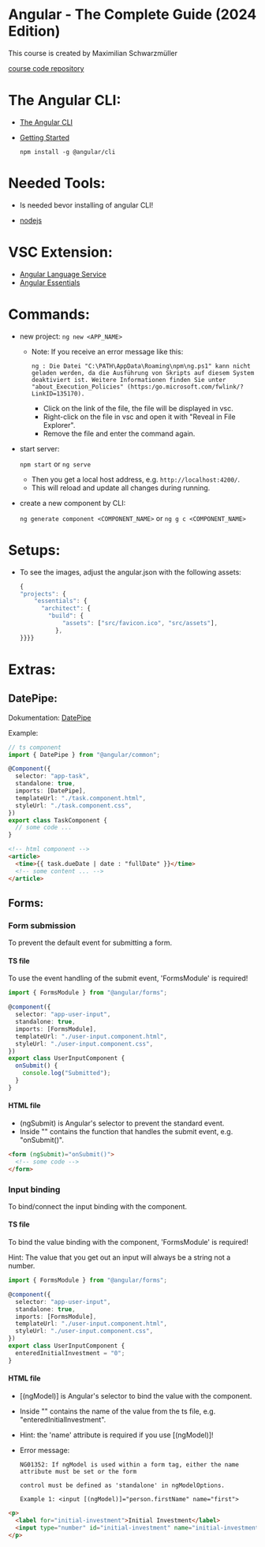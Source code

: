 # Angular - The Complete Guide (2024 Edition)

This course is created by Maximilian Schwarzmüller

[course code repository](https://github.com/mschwarzmueller/angular-complete-guide-course-resources)

# The Angular CLI:

- [The Angular CLI](https://angular.dev/tools/cli)
- [Getting Started](https://angular.dev/tools/cli/setup-local)

  `npm install -g @angular/cli`

# Needed Tools:

- Is needed bevor installing of angular CLI!

- [nodejs](https://nodejs.org/en)

# VSC Extension:

- [Angular Language Service](https://marketplace.visualstudio.com/items?itemName=Angular.ng-template)
- [Angular Essentials](https://marketplace.visualstudio.com/items?itemName=johnpapa.angular-essentials)

# Commands:

- new project:
  `ng new <APP_NAME>`

  - Note: If you receive an error message like this:

        ng : Die Datei "C:\PATH\AppData\Roaming\npm\ng.ps1" kann nicht geladen werden, da die Ausführung von Skripts auf diesem System deaktiviert ist. Weitere Informationen finden Sie unter
        "about_Execution_Policies" (https:/go.microsoft.com/fwlink/?LinkID=135170).

    - Click on the link of the file, the file will be displayed in vsc.
    - Right-click on the file in vsc and open it with "Reveal in File Explorer".
    - Remove the file and enter the command again.

- start server:

  `npm start` or `ng serve`

  - Then you get a local host address, e.g. `http://localhost:4200/`.
  - This will reload and update all changes during running.

- create a new component by CLI:

  `ng generate component <COMPONENT_NAME>` or `ng g c <COMPONENT_NAME>`

# Setups:

- To see the images, adjust the angular.json with the following assets:

  ```ts
  {
  "projects": {
      "essentials": {
        "architect": {
          "build": {
              "assets": ["src/favicon.ico", "src/assets"],
            },
  }}}}

  ```

# Extras:

## DatePipe:

Dokumentation: [DatePipe](https://angular.dev/api/common/DatePipe)

Example:

```ts
// ts component
import { DatePipe } from "@angular/common";

@Component({
  selector: "app-task",
  standalone: true,
  imports: [DatePipe],
  templateUrl: "./task.component.html",
  styleUrl: "./task.component.css",
})
export class TaskComponent {
  // some code ...
}
```

```html
<!-- html component -->
<article>
  <time>{{ task.dueDate | date : "fullDate" }}</time>
  <!-- some content ... -->
</article>
```

## Forms:

### Form submission

To prevent the default event for submitting a form.

#### TS file

To use the event handling of the submit event, 'FormsModule' is required!

```ts
import { FormsModule } from "@angular/forms";

@component({
  selector: "app-user-input",
  standalone: true,
  imports: [FormsModule],
  templateUrl: "./user-input.component.html",
  styleUrl: "./user-input.component.css",
})
export class UserInputComponent {
  onSubmit() {
    console.log("Submitted");
  }
}
```

#### HTML file

- (ngSubmit) is Angular's selector to prevent the standard event.
- Inside "" contains the function that handles the submit event, e.g. "onSubmit()".

```html
<form (ngSubmit)="onSubmit()">
  <!-- some code -->
</form>
```

### Input binding

To bind/connect the input binding with the component.

#### TS file

To bind the value binding with the component, 'FormsModule' is required!

Hint: The value that you get out an input will always be a string not a number.

```ts
import { FormsModule } from "@angular/forms";

@component({
  selector: "app-user-input",
  standalone: true,
  imports: [FormsModule],
  templateUrl: "./user-input.component.html",
  styleUrl: "./user-input.component.css",
})
export class UserInputComponent {
  enteredInitialInvestment = "0";
}
```

#### HTML file

- [(ngModel)] is Angular's selector to bind the value with the component.
- Inside "" contains the name of the value from the ts file, e.g. "enteredInitialInvestment".
- Hint: the 'name' attribute is required if you use [(ngModel)]!
- Error message:

  `NG01352: If ngModel is used within a form tag, either the name attribute must be set or the form`

  `control must be defined as 'standalone' in ngModelOptions.`

  `Example 1: <input [(ngModel)]="person.firstName" name="first">`

```html
<p>
  <label for="initial-investment">Initial Investment</label>
  <input type="number" id="initial-investment" name="initial-investment" [(ngModel)]="enteredInitialInvestment" />
</p>
```
